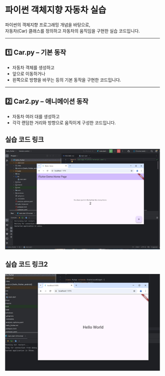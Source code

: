 # 파이썬 객체지향 자동차 실습

파이썬의 객체지향 프로그래밍 개념을 바탕으로,  
자동차(Car) 클래스를 정의하고 자동차의 움직임을 구현한 실습 코드입니다.

---

## 1️⃣ Car.py – 기본 동작

- 자동차 객체를 생성하고  
- 앞으로 이동하거나  
- 왼쪽으로 방향을 바꾸는 등의 기본 동작을 구현한 코드입니다.

---

## 2️⃣ Car2.py – 애니메이션 동작

- 자동차 여러 대를 생성하고  
- 각각 랜덤한 거리와 방향으로 움직이게 구성한 코드입니다.


## 실습 코드 링크
![실행 화면](실행결과.JPG)

##  실습 코드 링크2
![실행 화면](실행결과2.JPG)

